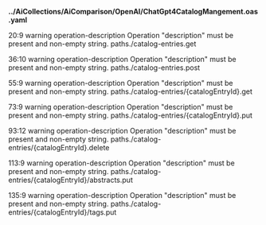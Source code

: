 __../AiCollections/AiComparison/OpenAI/ChatGpt4CatalogMangement.oas.yaml__

20:9  warning  operation-description  Operation "description" must be present and non-empty string.  paths./catalog-entries.get

36:10  warning  operation-description  Operation "description" must be present and non-empty string.  paths./catalog-entries.post

55:9  warning  operation-description  Operation "description" must be present and non-empty string.  paths./catalog-entries/{catalogEntryId}.get

73:9  warning  operation-description  Operation "description" must be present and non-empty string.  paths./catalog-entries/{catalogEntryId}.put

93:12  warning  operation-description  Operation "description" must be present and non-empty string.  paths./catalog-entries/{catalogEntryId}.delete

113:9  warning  operation-description  Operation "description" must be present and non-empty string.  paths./catalog-entries/{catalogEntryId}/abstracts.put

135:9  warning  operation-description  Operation "description" must be present and non-empty string.  paths./catalog-entries/{catalogEntryId}/tags.put